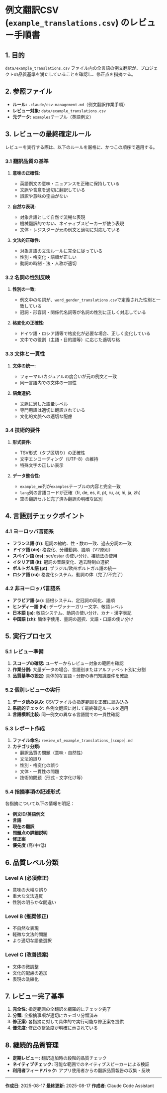 # 例文翻訳CSV (`example_translations.csv`) のレビュー手順書

## 1. 目的

`data/example_translations.csv` ファイル内の全言語の例文翻訳が、プロジェクトの品質基準を満たしていることを確認し、修正点を指摘する。

## 2. 参照ファイル

- **ルール:** `.claude/csv-management.md`（例文翻訳作業手順）
- **レビュー対象:** `data/example_translations.csv`
- **元データ:** `examples`テーブル（英語例文）

## 3. レビューの最終確定ルール

レビューを実行する際は、以下のルールを厳格に、かつこの順序で適用する。

### 3.1 翻訳品質の基準

1. **意味の正確性:**
   - 英語例文の意味・ニュアンスを正確に保持している
   - 文脈や含意を適切に翻訳している
   - 誤訳や意味の歪曲がない

2. **自然な表現:**
   - 対象言語として自然で流暢な表現
   - 機械翻訳的でない、ネイティブスピーカーが使う表現
   - 文体・レジスターが元の例文と適切に対応している

3. **文法的正確性:**
   - 対象言語の文法ルールに完全に従っている
   - 性別・格変化・語順が正しい
   - 動詞の時制・法・人称が適切

### 3.2 名詞の性別反映

1. **性別の一致:**
   - 例文中の名詞が、`word_gender_translations.csv`で定義された性別と一致している
   - 冠詞・形容詞・関係代名詞等が名詞の性別に正しく対応している

2. **格変化の正確性:**
   - ドイツ語・ロシア語等で格変化が必要な場合、正しく変化している
   - 文中での役割（主語・目的語等）に応じた適切な格

### 3.3 文体と一貫性

1. **文体の統一:**
   - フォーマル/カジュアルの度合いが元の例文と一致
   - 同一言語内での文体の一貫性

2. **語彙選択:**
   - 文脈に適した語彙レベル
   - 専門用語は適切に翻訳されている
   - 文化的文脈への適切な配慮

### 3.4 技術的要件

1. **形式要件:**
   - TSV形式（タブ区切り）の正確性
   - 文字エンコーディング（UTF-8）の維持
   - 特殊文字の正しい表示

2. **データ整合性:**
   - `example_en`列が`examples`テーブルの内容と完全一致
   - `lang`列の言語コードが正確（fr, de, es, it, pt, ru, ar, hi, ja, zh）
   - 空の翻訳セルと完了済み翻訳の明確な区別

## 4. 言語別チェックポイント

### 4.1 ヨーロッパ言語系
- **フランス語 (fr)**: 冠詞の縮約、性・数の一致、過去分詞の一致
- **ドイツ語 (de)**: 格変化、分離動詞、語順（V2原則）
- **スペイン語 (es)**: ser/estar の使い分け、接続法の使用
- **イタリア語 (it)**: 冠詞の音韻変化、過去時制の選択
- **ポルトガル語 (pt)**: ブラジル/欧州ポルトガル語の統一
- **ロシア語 (ru)**: 格変化システム、動詞の体（完了/不完了）

### 4.2 非ヨーロッパ言語系
- **アラビア語 (ar)**: 語根システム、定冠詞の同化、語順
- **ヒンディー語 (hi)**: デーヴァナーガリー文字、敬語レベル
- **日本語 (ja)**: 敬語システム、助詞の使い分け、カナ・漢字表記
- **中国語 (zh)**: 簡体字使用、量詞の選択、文語・口語の使い分け

## 5. 実行プロセス

### 5.1 レビュー準備
1. **スコープの確認:** ユーザーからレビュー対象の範囲を確認
2. **作業分割:** 大量データの場合、言語別またはアルファベット別に分割
3. **品質基準の設定:** 具体的な言語・分野の専門知識要件を確認

### 5.2 個別レビューの実行
1. **データ読み込み:** CSVファイルの指定範囲を正確に読み込み
2. **系統的チェック:** 各例文翻訳に対して最終確定ルールを適用
3. **言語横断比較:** 同一例文の異なる言語間での一貫性確認

### 5.3 レポート作成
1. **ファイル命名:** `review_of_example_translations_[scope].md`
2. **カテゴリ分類:**
   - 翻訳品質の問題（意味・自然性）
   - 文法的誤り
   - 性別・格変化の誤り
   - 文体・一貫性の問題
   - 技術的問題（形式・文字化け等）

### 5.4 指摘事項の記述形式
各指摘について以下の情報を明記：
- **例文ID/英語例文**
- **言語**
- **現在の翻訳**
- **問題点の詳細説明**
- **修正案**
- **優先度** (高/中/低)

## 6. 品質レベル分類

### Level A (必須修正)
- 意味の大幅な誤り
- 重大な文法違反
- 性別の明らかな間違い

### Level B (推奨修正)
- 不自然な表現
- 軽微な文法的問題
- より適切な語彙選択

### Level C (改善提案)
- 文体の微調整
- 文化的配慮の追加
- 表現の洗練化

## 7. レビュー完了基準

1. **完全性:** 指定範囲の全翻訳を網羅的にチェック完了
2. **分類:** 全指摘事項が適切にカテゴリ分類済み
3. **修正案:** 各指摘に対して具体的で実行可能な修正案を提供
4. **優先度:** 修正の緊急度が明確に示されている

## 8. 継続的品質管理

- **定期レビュー:** 翻訳追加時の段階的品質チェック
- **ネイティブチェック:** 可能な範囲でのネイティブスピーカーによる検証
- **利用者フィードバック:** アプリ使用者からの翻訳品質報告の収集・反映

---

**作成日**: 2025-08-17
**最終更新**: 2025-08-17
**作成者**: Claude Code Assistant